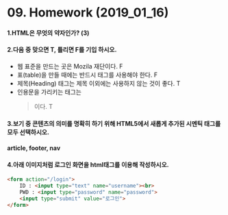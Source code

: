 # 09. Homework (2019_01_16)



#### 1.HTML은 무엇의 약자인가?  (3)

#### 2.다음 중 맞으면 T, 틀리면  F를 기입 하시오.

- 웹 표준을 만드는 곳은 Mozila 재단이다.  F
- 표(table)을 만들 때에는 반드시 <th>태그를 사용해야 한다. F
- 제목(Heading) 태그는 제목 이외에는 사용하지 않는 것이 좋다. T
- 인용문을 가리키는 태그는 <blockquote> 이다.  T



#### 3.보기 중 콘텐츠의 의미를 명확히 하기 위해 HTML5에서 새롭게 추가된 시멘틱 태그를 모두 선택하시오.

#### article, footer, nav



#### 4.아래 이미지처럼 로그인 화면을 html태그를 이용해 작성하시오.

```html
<form action="/login">
    ID : <input type="text" name="username"><br>
    PWD : <input type="password" name="password">
	<input type="submit" value="로그인">
</form>
```

